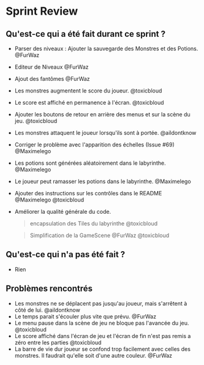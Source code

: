 # Sprint Review
## Qu'est-ce qui a été fait durant ce sprint ?

- Parser des niveaux : Ajouter la sauvegarde des Monstres et des Potions. @FurWaz
- Editeur de Niveaux @FurWaz
- Ajout des fantômes @FurWaz

- Les monstres augmentent le score du joueur. @toxicbloud
- Le score est affiché en permanence à l'écran. @toxicbloud
- Ajouter les boutons de retour en arrière des menus et sur la scène du jeu. @toxicbloud

- Les monstres attaquent le joueur lorsqu'ils sont à portée. @aildontknow

- Corriger le problème avec l'apparition des échelles (Issue #69) @Maximelego
- Les potions sont générées aléatoirement dans le labyrinthe. @Maximelego
- Le joueur peut ramasser les potions dans le labyrinthe. @Maximelego

- Ajouter des instructions sur les contrôles dans le README @Maximelego @toxicbloud

- Améliorer la qualité générale du code.
    > encapsulation des Tiles du labyrinthe @toxicbloud

    > Simplification de la GameScene @FurWaz @toxicbloud

## Qu'est-ce qui n'a pas été fait ?

- Rien

## Problèmes rencontrés

- Les monstres ne se déplacent pas jusqu'au joueur, mais s'arrêtent à côté de lui. @aildontknow
- Le temps parait s'écouler plus vite que prévu. @FurWaz
- Le menu pause dans la scène de jeu ne bloque pas l'avancée du jeu. @toxicbloud
- Le score affiché dans l'écran de jeu et l'écran de fin n'est pas remis a zéro entre les parties @toxicbloud
- La barre de vie dur joueur se confond trop facilement avec celles des monstres. Il faudrait qu'elle soit d'une autre couleur. @FurWaz